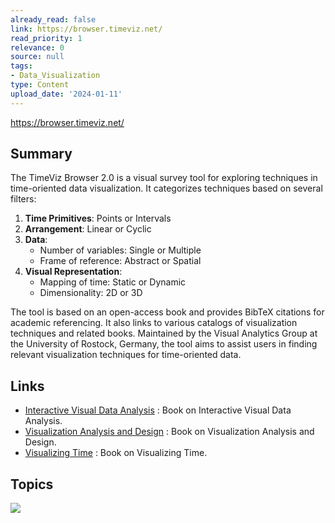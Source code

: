 ```yaml
---
already_read: false
link: https://browser.timeviz.net/
read_priority: 1
relevance: 0
source: null
tags:
- Data_Visualization
type: Content
upload_date: '2024-01-11'
---
```


https://browser.timeviz.net/
## Summary

The TimeViz Browser 2.0 is a visual survey tool for exploring techniques in time-oriented data visualization. It categorizes techniques based on several filters:

1. **Time Primitives**: Points or Intervals
2. **Arrangement**: Linear or Cyclic
3. **Data**:
   - Number of variables: Single or Multiple
   - Frame of reference: Abstract or Spatial
4. **Visual Representation**:
   - Mapping of time: Static or Dynamic
   - Dimensionality: 2D or 3D

The tool is based on an open-access book and provides BibTeX citations for academic referencing. It also links to various catalogs of visualization techniques and related books. Maintained by the Visual Analytics Group at the University of Rostock, Germany, the tool aims to assist users in finding relevant visualization techniques for time-oriented data.
## Links

- [Interactive Visual Data Analysis](https://ivda-book.de/) : Book on Interactive Visual Data Analysis.
- [Visualization Analysis and Design](https://www.cs.ubc.ca/~tmm/vadbook/) : Book on Visualization Analysis and Design.
- [Visualizing Time](https://doi.org/10.1007/978-0-387-77907-2) : Book on Visualizing Time.

## Topics

![](topics/Concept/Time%20Oriented%20Data%20Visualization)